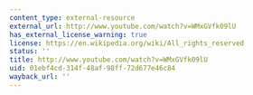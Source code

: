 ```yaml
---
content_type: external-resource
external_url: http://www.youtube.com/watch?v=WMxGVfk09lU
has_external_license_warning: true
license: https://en.wikipedia.org/wiki/All_rights_reserved
status: ''
title: http://www.youtube.com/watch?v=WMxGVfk09lU
uid: 01ebf4cd-314f-48af-98ff-72d677e46c84
wayback_url: ''
---
```

